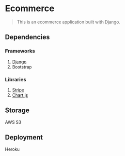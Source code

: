 # Ecommerce

> This is an ecommerce application built with Django. 

## Dependencies

### Frameworks
<ol>
  <li><a href="https://github.com/django/django">Django</a></li>
  <li>Bootstrap</li>
</ol>

### Libraries
<ol>
  <li><a href="https://stripe.com/about">Stripe</a></li>
  <li><a href="https://www.chartjs.org/">Chart.js</a></li>
</ol>

## Storage
AWS S3

## Deployment
Heroku
